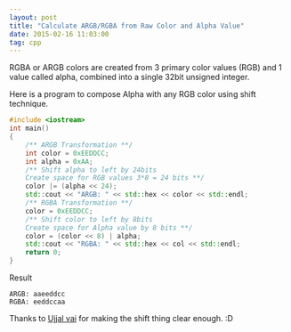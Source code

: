 ```yaml
---
layout: post
title: "Calculate ARGB/RGBA from Raw Color and Alpha Value"
date: 2015-02-16 11:03:00
tag: cpp
---
```

RGBA or ARGB colors are created from 3 primary color values (RGB) and 1 value called alpha, combined into a single 32bit unsigned integer.

Here is a program to compose Alpha with any RGB color using shift technique.

```cpp
#include <iostream>
int main()
{
    /** ARGB Transformation **/
    int color = 0xEEDDCC;
    int alpha = 0xAA;
    /** Shift alpha to left by 24bits
    Create space for RGB values 3*8 = 24 bits **/
    color |= (alpha << 24);
    std::cout << "ARGB: " << std::hex << color << std::endl;
    /** RGBA Transformation **/
    color = 0xEEDDCC;
    /** Shift color to left by 8bits
    Create space for Alpha value by 8 bits **/
    color = (color << 8) | alpha;
    std::cout << "RGBA: " << std::hex << col << std::endl;
    return 0;
}
```

Result

```
ARGB: aaeeddcc
RGBA: eeddccaa
```

Thanks to [Ujjal vai](http://ujjal.net/) for making the shift thing clear enough. :D
